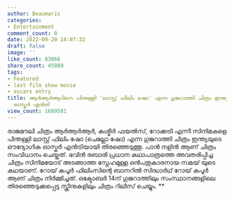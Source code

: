 ```yaml
---
author: Beaumaris
categories:
- Entertainment
comment_count: 0
date: 2022-09-20 14:07:32
draft: false
image: ''
like_count: 83066
share_count: 45089
tags:
- Featured
- last film show movie
- oscars entry
title: ആർആർആറിനെ പിന്തള്ളി 'ലാസ്റ്റ് ഫിലിം ഷോ' എന്ന ഗുജറാത്തി ചിത്രം ഇന്ത്യയുടെ ഔദ്യോഗിക
  ഓസ്കർ എൻട്രി
view_count: 1689581
---
```


രാജമൗലി ചിത്രം ആർആർആർ, കശ്മീർ ഫയൽസ്, റോക്കട്രി എന്നീ സിനിമകളെ പിന്തള്ളി ലാസ്റ്റ് ഫിലിം ഷോ (ചെല്ലോ ഷോ) എന്ന ഗുജറാത്തി ചിത്രം ഇന്ത്യയുടെ ഔദ്യോഗിക ഓസ്കർ എൻട്രിയായി തിരഞ്ഞെടുത്തു. പാൻ നളിൻ ആണ് ചിത്രം സംവിധാനം ചെയ്തത്. ഭവിൻ രബാരി പ്രധാന കഥാപാത്രത്തെ അവതരിപ്പിച്ച ചിത്രം സിനിമയോട് അടങ്ങാത്ത സ്നേഹമുള്ള ഒൻപതുകാരനായ സമയ് യുടെ കഥയാണ്. റോയ് കപൂർ ഫിലിംസിന്റെ ബാനറിൽ സിദ്ധാർഥ് റോയ് കപൂർ ആണ് ചിത്രം നിർമ്മിച്ചത്. ഒക്ടോബർ 14ന് ഗുജറാത്തിലും സംസ്ഥാനങ്ങളിലെ തിരഞ്ഞെടുക്കപ്പെട്ട സ്ക്രീനുകളിലും ചിത്രം റിലീസ് ചെയ്യും. **
